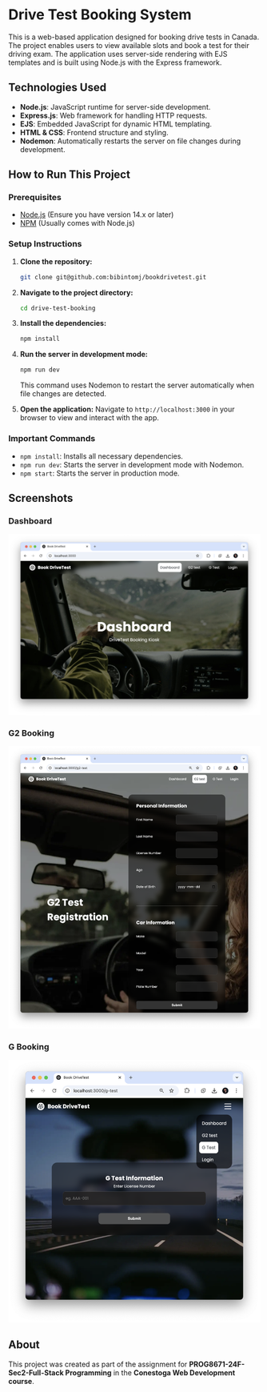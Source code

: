 
# Drive Test Booking System

This is a web-based application designed for booking drive tests in Canada. The project enables users to view available slots and book a test for their driving exam. The application uses server-side rendering with EJS templates and is built using Node.js with the Express framework.

## Technologies Used

- **Node.js**: JavaScript runtime for server-side development.
- **Express.js**: Web framework for handling HTTP requests.
- **EJS**: Embedded JavaScript for dynamic HTML templating.
- **HTML & CSS**: Frontend structure and styling.
- **Nodemon**: Automatically restarts the server on file changes during development.

## How to Run This Project

### Prerequisites
- [Node.js](https://nodejs.org/en/) (Ensure you have version 14.x or later)
- [NPM](https://www.npmjs.com/get-npm) (Usually comes with Node.js)

### Setup Instructions

1. **Clone the repository:**
   ```bash
   git clone git@github.com:bibintomj/bookdrivetest.git
   ```
   
2. **Navigate to the project directory:**
   ```bash
   cd drive-test-booking
   ```

3. **Install the dependencies:**
   ```bash
   npm install
   ```

4. **Run the server in development mode:**
   ```bash
   npm run dev
   ```

   This command uses Nodemon to restart the server automatically when file changes are detected.

5. **Open the application:**
   Navigate to `http://localhost:3000` in your browser to view and interact with the app.

### Important Commands

- `npm install`: Installs all necessary dependencies.
- `npm run dev`: Starts the server in development mode with Nodemon.
- `npm start`: Starts the server in production mode.

## Screenshots

### Dashboard
![Dashboard](repo_assets/dashboard.png)

### G2 Booking
![G2 Page](repo_assets/g2.png)

### G Booking
![G Page](repo_assets/g.png)


## About

This project was created as part of the assignment for **PROG8671-24F-Sec2-Full-Stack Programming** in the **Conestoga Web Development course**.
